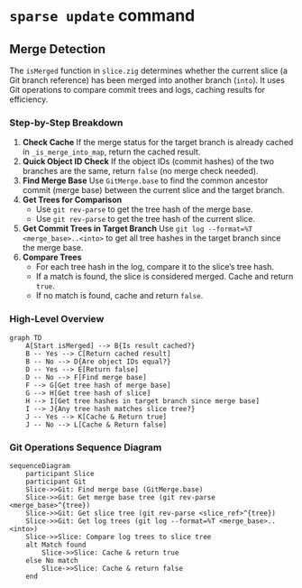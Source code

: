 # `sparse update` command
## Merge Detection
The `isMerged` function in `slice.zig` determines whether the current slice (a Git branch reference) has been merged into another branch (`into`). It uses Git operations to compare commit trees and logs, caching results for efficiency.

### Step-by-Step Breakdown
1. **Check Cache**
   If the merge status for the target branch is already cached in `_is_merge_into_map`, return the cached result.
2. **Quick Object ID Check**
   If the object IDs (commit hashes) of the two branches are the same, return `false` (no merge check needed).
3. **Find Merge Base**
   Use `GitMerge.base` to find the common ancestor commit (merge base) between the current slice and the target branch.
4. **Get Trees for Comparison**
   - Use `git rev-parse` to get the tree hash of the merge base.
   - Use `git rev-parse` to get the tree hash of the current slice.
5. **Get Commit Trees in Target Branch**
   Use `git log --format=%T <merge_base>..<into>` to get all tree hashes in the target branch since the merge base.
6. **Compare Trees**
   - For each tree hash in the log, compare it to the slice’s tree hash.
   - If a match is found, the slice is considered merged. Cache and return `true`.
   - If no match is found, cache and return `false`.

### High-Level Overview
```mermaid
graph TD
    A[Start isMerged] --> B{Is result cached?}
    B -- Yes --> C[Return cached result]
    B -- No --> D{Are object IDs equal?}
    D -- Yes --> E[Return false]
    D -- No --> F[Find merge base]
    F --> G[Get tree hash of merge base]
    G --> H[Get tree hash of slice]
    H --> I[Get tree hashes in target branch since merge base]
    I --> J{Any tree hash matches slice tree?}
    J -- Yes --> K[Cache & Return true]
    J -- No --> L[Cache & Return false]
```
### Git Operations Sequence Diagram
```mermaid
sequenceDiagram
    participant Slice
    participant Git
    Slice->>Git: Find merge base (GitMerge.base)
    Slice->>Git: Get merge base tree (git rev-parse <merge_base>^{tree})
    Slice->>Git: Get slice tree (git rev-parse <slice_ref>^{tree})
    Slice->>Git: Get log trees (git log --format=%T <merge_base>..<into>)
    Slice->>Slice: Compare log trees to slice tree
    alt Match found
        Slice->>Slice: Cache & return true
    else No match
        Slice->>Slice: Cache & return false
    end
```

